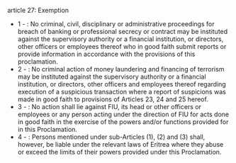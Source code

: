 article 27: Exemption

<ul>
			<li>1 - : No criminal, civil, disciplinary or administrative proceedings for breach of banking or professional secrecy or contract may be instituted against the supervisory authority or a financial institution, or directors, other officers or employees thereof who in good faith submit reports or provide information in accordance with the provisions of this proclamation.<ul>
			</ul></li>			<li>2 - : No criminal action of money laundering and financing of terrorism may be instituted against the supervisory authority or a financial institution, or directors, other officers and employees thereof regarding execution of a suspicious transaction where a report of suspicions was made in good faith to provisions of Articles 23, 24 and 25 hereof.<ul>
			</ul></li>			<li>3 - : No action shall lie against FIU, its head or other officers or employees or any person acting under the direction of FIU for acts done in good faith in the exercise of the powers and&#x2F;or functions provided for in this Proclamation.<ul>
			</ul></li>			<li>4 - : Persons mentioned under sub-Articles (1), (2) and (3) shall, however, be liable under the relevant laws of Eritrea where they abuse or exceed the limits of their powers provided under this Proclamation.<ul>
			</ul></li></ul>